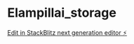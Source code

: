 # Elampillai_storage

[Edit in StackBlitz next generation editor ⚡️](https://stackblitz.com/~/github.com/sanjayarun2/Elampillai_storage)
